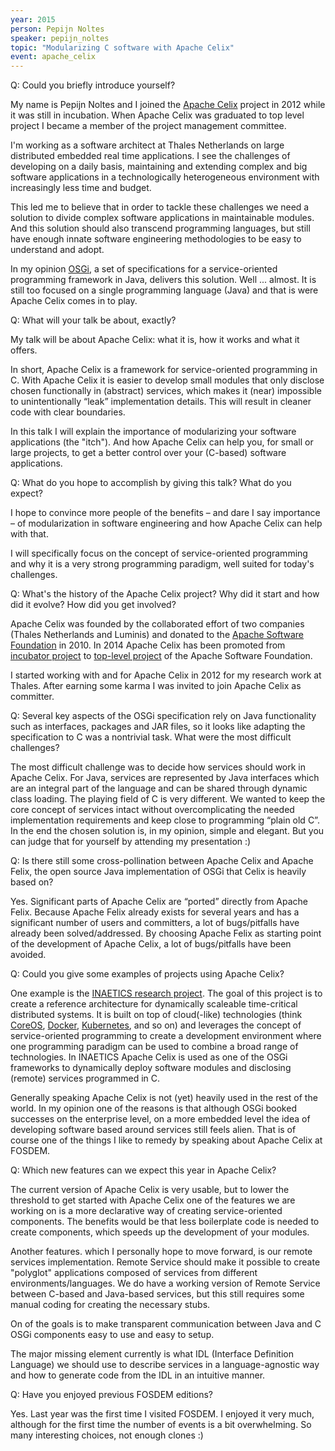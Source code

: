 ```yaml
---
year: 2015
person: Pepijn Noltes 
speaker: pepijn_noltes 
topic: "Modularizing C software with Apache Celix"
event: apache_celix 
---
```


Q: Could you briefly introduce yourself? 

My name is Pepijn Noltes and I joined the [Apache Celix](https://celix.apache.org/) project in 2012
while it was still in incubation. When Apache Celix was graduated to
top level project I became a member of the project management
committee.

I'm working as a software architect at Thales Netherlands on
large distributed embedded real time applications. I
see the challenges of developing on a daily basis, maintaining and extending complex
and big software applications in a technologically heterogeneous
environment with increasingly less time and budget.

This led me to believe that in order to tackle these challenges we
need a solution to divide complex software applications in
maintainable modules. And this solution should also transcend
programming languages, but still have enough innate software
engineering methodologies to be easy to understand and adopt.

In my opinion [OSGi](http://www.osgi.org/Main/HomePage), a set of specifications for a service-oriented
programming framework in Java, delivers this solution. Well ... almost.
It is still too focused on a single programming language (Java) and
that is were Apache Celix comes in to play.

Q: What will your talk be about, exactly?

My talk will be about Apache Celix: what it is, how it works and
what it offers.

In short, Apache Celix is a framework for service-oriented programming
in C. With Apache Celix it is easier to develop small modules that
only disclose chosen functionally in (abstract) services, which makes
it (near) impossible to unintentionally “leak” implementation details.
This will result in cleaner code with clear boundaries.

In this talk I will explain the importance of modularizing your
software applications (the "itch"). And how Apache Celix can help you,
for small or large projects, to get a better control over your (C-based)
software applications.

Q: What do you hope to accomplish by giving this talk? What do you expect?

I hope to convince more people of the benefits – and dare I say
importance – of modularization in software engineering and how Apache
Celix can help with that.

I will specifically focus on the concept of service-oriented
programming and why it is a very strong programming paradigm, well
suited for today's challenges.

Q: What's the history of the Apache Celix project? Why did it start and
how did it evolve? How did you get involved?

Apache Celix was founded by the collaborated effort of two companies
(Thales Netherlands and Luminis) and donated to the [Apache Software
Foundation](http://www.apache.org/) in 2010. In 2014 Apache Celix has been promoted from
[incubator project](http://incubator.apache.org/) to [top-level project](https://projects.apache.org/) of the Apache Software
Foundation.

I started working with and for Apache Celix in 2012 for my research
work at Thales. After earning some karma I was invited to join Apache
Celix as committer.

Q: Several key aspects of the OSGi specification rely on Java
functionality such as interfaces, packages and JAR files, so it looks
like adapting the specification to C was a nontrivial task. What were
the most difficult challenges?

The most difficult challenge was to decide how services should work
in Apache Celix. For Java, services are represented by Java interfaces
which are an integral part of the language and can be shared through
dynamic class loading. The playing field of C is very different. We
wanted to keep the core concept of services intact without overcomplicating
the needed implementation requirements and keep close to
programming “plain old C”. In the end the chosen solution is, in my
opinion, simple and elegant. But you can judge that for yourself by
attending my presentation :)

Q: Is there still some cross-pollination between Apache Celix and
Apache Felix, the open source Java implementation of OSGi that Celix
is heavily based on?

Yes. Significant parts of Apache Celix are “ported” directly from
Apache Felix. Because Apache Felix already exists for several years
and has a significant number of users and committers, a lot of
bugs/pitfalls have already been solved/addressed. By choosing Apache
Felix as starting point of the development of Apache Celix, a lot of
bugs/pitfalls have been avoided.

Q: Could you give some examples of projects using Apache Celix?

One example is the [INAETICS research project](http://www.inaetics.org). The
goal of this project is to create a reference architecture for
dynamically scaleable time-critical distributed systems. It is built
on top of cloud(-like) technologies (think [CoreOS](https://coreos.com/), [Docker](https://www.docker.com/), [Kubernetes](http://kubernetes.io/),
and so on) and leverages the concept of service-oriented programming to
create a development environment where one programming paradigm can be
used to combine a broad range of technologies. In INAETICS Apache
Celix is used as one of the OSGi frameworks to dynamically deploy
software modules and disclosing (remote) services programmed in C.

Generally speaking Apache Celix is not (yet) heavily used in the rest
of the world. In my opinion one of the reasons is that although OSGi
booked successes on the enterprise level, on a more embedded level the
idea of developing software based around services still feels
alien. That is of course one of the things I like to remedy by
speaking about Apache Celix at FOSDEM.

Q: Which new features can we expect this year in Apache Celix?

The current version of Apache Celix is very usable, but to lower the
threshold to get started with Apache Celix one of the features we are
working on is a more declarative way of creating service-oriented
components. The benefits would be that less boilerplate code is needed
to create components, which speeds up the development of your modules.

Another features. which I personally hope to move forward, is our
remote services implementation. Remote Service should make it
possible to create "polyglot" applications composed of services from
different environments/languages. We do have a working version of
Remote Service between C-based and Java-based services, but this still requires some
manual coding for creating the necessary stubs.

On of the goals is to make transparent communication between Java and
C OSGi components easy to use and easy to setup.

The major missing element currently is what IDL (Interface Definition
Language) we should use to describe services in a language-agnostic way
and how to generate code from the IDL in an intuitive manner.

Q: Have you enjoyed previous FOSDEM editions?

Yes. Last year was the first time I visited FOSDEM. I enjoyed it very
much, although for the first time the number of events is a bit
overwhelming. So many interesting choices, not enough clones :)
